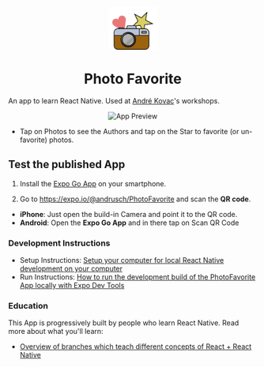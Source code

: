 <p align="center">
  <a href="https://expo.io/@andrusch/PhotoFavorite">
    <img alt="Photo Favorite Logo" src="./assets/images/PhotoFavoriteCamera.svg" width="100" />
  </a>
</p>

<h1 align="center">
  Photo Favorite
</h1>

An app to learn React Native. Used at [André Kovac](https://www.andrekovac.com/)'s workshops.

<p align="center">
    <img alt="App Preview" src="./docs/AppPreview.gif" width="200" />
</p>

- Tap on Photos to see the Authors and tap on the Star to favorite (or un-favorite) photos.

## Test the published App

1. Install the [Expo Go App](https://expo.io/tools#client) on your smartphone.

2. Go to <https://expo.io/@andrusch/PhotoFavorite> and scan the **QR code**.

  - **iPhone**: Just open the build-in Camera and point it to the QR code.
  - **Android**: Open the **Expo Go App** and in there tap on Scan QR Code

### Development Instructions

- Setup Instructions: [Setup your computer for local React Native development on your computer](./docs/setup.md)
- Run Instructions: [How to run the development build of the PhotoFavorite App locally with Expo Dev Tools](./docs/run-locally.md)

### Education

This App is progressively built by people who learn React Native. Read more about what you'll learn:

- [Overview of branches which teach different concepts of React + React Native](./docs/notable-branches.md)